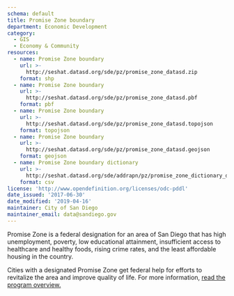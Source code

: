 ```yaml
---
schema: default
title: Promise Zone boundary
department: Economic Development
category:
  - GIS
  - Economy & Community
resources:
  - name: Promise Zone boundary
    url: >-
      http://seshat.datasd.org/sde/pz/promise_zone_datasd.zip
    format: shp
  - name: Promise Zone boundary
    url: >-
      http://seshat.datasd.org/sde/pz/promise_zone_datasd.pbf
    format: pbf
  - name: Promise Zone boundary
    url: >-
      http://seshat.datasd.org/sde/pz/promise_zone_datasd.topojson
    format: topojson
  - name: Promise Zone boundary
    url: >-
      http://seshat.datasd.org/sde/pz/promise_zone_datasd.geojson
    format: geojson
  - name: Promise Zone boundary dictionary
    url: >-
      http://seshat.datasd.org/sde/addrapn/pz/promise_zone_dictionary_datasd.csv
    format: csv
license: 'http://www.opendefinition.org/licenses/odc-pddl'
date_issued: '2017-06-30'
date_modified: '2019-04-16'
maintainer: City of San Diego
maintainer_email: data@sandiego.gov
---
```

Promise Zone is a federal designation for an area of San Diego that has high unemployment, poverty, low educational attainment, insufficient access to healthcare and healthy foods, rising crime rates, and the least affordable housing in the country.
<!--more-->
Cities with a designated Promise Zone get federal help for efforts to revitalize the area and improve quality of life. For more information, <a href="https://www.hudexchange.info/programs/promise-zones/promise-zones-overview/" target="_blank" rel="noopener">read the program overview.</a>